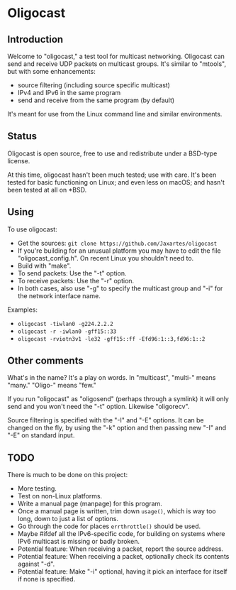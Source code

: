 # Oligocast

## Introduction

Welcome to "oligocast," a test tool for multicast networking.  Oligocast
can send and receive UDP packets on multicast groups.  It's similar to
"mtools", but with some enhancements:
* source filtering (including source specific multicast)
* IPv4 and IPv6 in the same program
* send and receive from the same program (by default)

It's meant for use from the Linux command line and similar environments.

## Status

Oligocast is open source, free to use and redistribute under a BSD-type license.

At this time, oligocast hasn't been much tested; use with care.  It's
been tested for basic functioning on Linux; and even less on macOS; and
hasn't been tested at all on *BSD.

## Using

To use oligocast:
* Get the sources: `git clone https://github.com/Jaxartes/oligocast`
* If you're building for an unusual platform you may have to edit
  the file "oligocast_config.h".  On recent Linux you shouldn't need to.
* Build with "make".
* To send packets: Use the "-t" option.
* To receive packets: Use the "-r" option.
* In both cases, also use "-g" to specify the multicast group and
  "-i" for the network interface name.

Examples:
* `oligocast -tiwlan0 -g224.2.2.2`
* `oligocast -r -iwlan0 -gff15::33`
* `oligocast -rviotn3v1 -le32 -gff15::ff -Efd96:1::3,fd96:1::2`

## Other comments

What's in the name? It's a play on words.  In "multicast", "multi-"
means "many."  "Oligo-" means "few."

If you run "oligocast" as "oligosend" (perhaps through a symlink) it will
only send and you won't need the "-t" option.  Likewise "oligorecv".

Source filtering is specified with the "-I" and "-E" options.  It can
be changed on the fly, by using the "-k" option and then passing new
"-I" and "-E" on standard input.

## TODO

There is much to be done on this project:
* More testing.
* Test on non-Linux platforms.
* Write a manual page (manpage) for this program.
* Once a manual page is written, trim down `usage()`, which is way too long,
  down to just a list of options.
* Go through the code for places `errthrottle()` should be used.
* Maybe #ifdef all the IPv6-specific code, for building on systems
  where IPv6 multicast is missing or badly broken.
* Potential feature: When receiving a packet, report the source address.
* Potential feature: When receiving a packet, optionally
  check its contents against "-d".
* Potential feature: Make "-i" optional, having it pick an interface for
  itself if none is specified.
